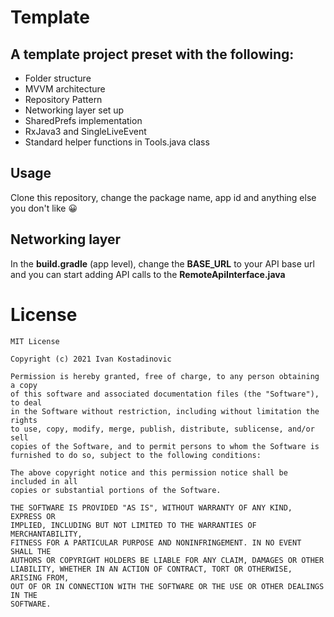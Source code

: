 # Template

## A template project preset with the following:
- Folder structure
- MVVM architecture
- Repository Pattern
- Networking layer set up
- SharedPrefs implementation
- RxJava3 and SingleLiveEvent
- Standard helper functions in Tools.java class

## Usage
Clone this repository, change the package name, app id and anything else you don't like :grinning:

## Networking layer
In the **build.gradle** (app level), change the **BASE_URL** to your API base url and you can start adding API calls to the **RemoteApiInterface.java**

# License
```
MIT License

Copyright (c) 2021 Ivan Kostadinovic

Permission is hereby granted, free of charge, to any person obtaining a copy
of this software and associated documentation files (the "Software"), to deal
in the Software without restriction, including without limitation the rights
to use, copy, modify, merge, publish, distribute, sublicense, and/or sell
copies of the Software, and to permit persons to whom the Software is
furnished to do so, subject to the following conditions:

The above copyright notice and this permission notice shall be included in all
copies or substantial portions of the Software.

THE SOFTWARE IS PROVIDED "AS IS", WITHOUT WARRANTY OF ANY KIND, EXPRESS OR
IMPLIED, INCLUDING BUT NOT LIMITED TO THE WARRANTIES OF MERCHANTABILITY,
FITNESS FOR A PARTICULAR PURPOSE AND NONINFRINGEMENT. IN NO EVENT SHALL THE
AUTHORS OR COPYRIGHT HOLDERS BE LIABLE FOR ANY CLAIM, DAMAGES OR OTHER
LIABILITY, WHETHER IN AN ACTION OF CONTRACT, TORT OR OTHERWISE, ARISING FROM,
OUT OF OR IN CONNECTION WITH THE SOFTWARE OR THE USE OR OTHER DEALINGS IN THE
SOFTWARE.
```
